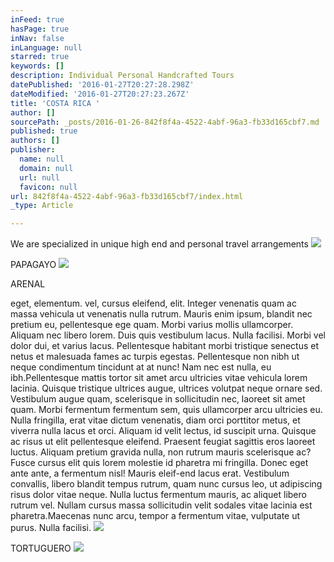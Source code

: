 ```yaml
---
inFeed: true
hasPage: true
inNav: false
inLanguage: null
starred: true
keywords: []
description: Individual Personal Handcrafted Tours
datePublished: '2016-01-27T20:27:28.298Z'
dateModified: '2016-01-27T20:27:23.267Z'
title: 'COSTA RICA '
author: []
sourcePath: _posts/2016-01-26-842f8f4a-4522-4abf-96a3-fb33d165cbf7.md
published: true
authors: []
publisher:
  name: null
  domain: null
  url: null
  favicon: null
url: 842f8f4a-4522-4abf-96a3-fb33d165cbf7/index.html
_type: Article

---
```

We are specialized in unique high end and personal travel arrangements
![](https://the-grid-user-content.s3-us-west-2.amazonaws.com/134c275a-e85a-494e-a560-91f6676dd1fa.jpg)

PAPAGAYO
![](https://the-grid-user-content.s3-us-west-2.amazonaws.com/2f8cb17c-9795-4b4a-9c31-3d93e28d367a.JPG)

ARENAL

eget, elementum. vel, cursus eleifend, elit. Integer venenatis quam ac massa vehicula ut venenatis nulla rutrum. Mauris enim ipsum, blandit nec pretium eu, pellentesque ege quam. Morbi varius mollis ullamcorper. Aliquam nec libero lorem. Duis quis vestibulum lacus. Nulla facilisi. Morbi vel dolor dui, et varius lacus. Pellentesque habitant morbi tristique senectus et netus et malesuada fames ac turpis egestas. Pellentesque non nibh ut neque condimentum tincidunt at at nunc! Nam nec est nulla, eu ibh.Pellentesque mattis tortor sit amet arcu ultricies vitae vehicula lorem lacinia. Quisque tristique ultrices augue, ultrices volutpat neque ornare sed. Vestibulum augue quam, scelerisque in sollicitudin nec, laoreet sit amet quam. Morbi fermentum fermentum sem, quis ullamcorper arcu ultricies eu. Nulla fringilla, erat vitae dictum venenatis, diam orci porttitor metus, et viverra nulla lacus et orci. Aliquam id velit lectus, id suscipit urna. Quisque ac risus ut elit pellentesque eleifend. Praesent feugiat sagittis eros laoreet luctus. Aliquam pretium gravida nulla, non rutrum mauris scelerisque ac? Fusce cursus elit quis lorem molestie id pharetra mi fringilla. Donec eget ante ante, a fermentum nisl! Mauris eleif-end lacus erat. Vestibulum convallis, libero blandit tempus rutrum, quam nunc cursus leo, ut adipiscing risus dolor vitae neque. Nulla luctus fermentum mauris, ac aliquet
libero rutrum vel. Nullam cursus massa sollicitudin velit sodales vitae lacinia est pharetra.Maecenas nunc arcu, tempor a fermentum vitae, vulputate ut purus. Nulla facilisi. ![](https://the-grid-user-content.s3-us-west-2.amazonaws.com/a42d02fd-98ee-4a08-8117-ce9746b1467c.jpg)

TORTUGUERO
![](https://the-grid-user-content.s3-us-west-2.amazonaws.com/b6983777-133a-4f26-bce9-732c6d1d6d98.jpg)